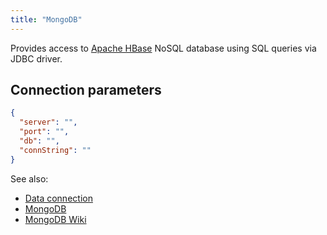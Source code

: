 ```yaml
---
title: "MongoDB"
---
```


Provides access to [Apache HBase](https://hbase.apache.org/) NoSQL database
using SQL queries via JDBC driver.

## Connection parameters

```json
{
  "server": "",
  "port": "",
  "db": "",
  "connString": ""
}
```

See also:

* [Data connection](../access.md#data-connection)
* [MongoDB](https://www.mongodb.com/)
* [MongoDB Wiki](https://en.wikipedia.org/wiki/MongoDB)
